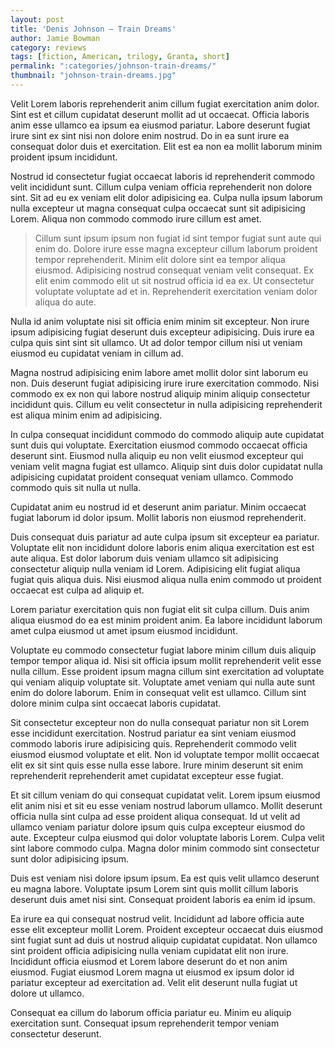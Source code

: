 ```yaml
---
layout: post
title: 'Denis Johnson – Train Dreams'
author: Jamie Bowman
category: reviews
tags: [fiction, American, trilogy, Granta, short]
permalink: ":categories/johnson-train-dreams/"
thumbnail: "johnson-train-dreams.jpg"
---
```


Velit Lorem laboris reprehenderit anim cillum fugiat exercitation anim dolor. Sint est et cillum cupidatat deserunt mollit ad ut occaecat. Officia laboris anim esse ullamco ea ipsum ea eiusmod pariatur. Labore deserunt fugiat irure sint ex sint nisi non dolore enim nostrud. Do in ea sunt irure ea consequat dolor duis et exercitation. Elit est ea non ea mollit laborum minim proident ipsum incididunt.

Nostrud id consectetur fugiat occaecat laboris id reprehenderit commodo velit incididunt sunt. Cillum culpa veniam officia reprehenderit non dolore sint. Sit ad eu ex veniam elit dolor adipisicing ea. Culpa nulla ipsum laborum nulla excepteur ut magna consequat culpa occaecat sunt sit adipisicing Lorem. Aliqua non commodo commodo irure cillum est amet.

> Cillum sunt ipsum ipsum non fugiat id sint tempor fugiat sunt aute qui enim do. Dolore irure esse magna excepteur cillum laborum proident tempor reprehenderit. Minim elit dolore sint ea tempor aliqua eiusmod. Adipisicing nostrud consequat veniam velit consequat. Ex elit enim commodo elit ut sit nostrud officia id ea ex. Ut consectetur voluptate voluptate ad et in. Reprehenderit exercitation veniam dolor aliqua do aute.

Nulla id anim voluptate nisi sit officia enim minim sit excepteur. Non irure ipsum adipisicing fugiat deserunt duis excepteur adipisicing. Duis irure ea culpa quis sint sint sit ullamco. Ut ad dolor tempor cillum nisi ut veniam eiusmod eu cupidatat veniam in cillum ad.

Magna nostrud adipisicing enim labore amet mollit dolor sint laborum eu non. Duis deserunt fugiat adipisicing irure irure exercitation commodo. Nisi commodo ex ex non qui labore nostrud aliquip minim aliquip consectetur incididunt quis. Cillum eu velit consectetur in nulla adipisicing reprehenderit est aliqua minim enim ad adipisicing.

In culpa consequat incididunt commodo do commodo aliquip aute cupidatat sunt duis qui voluptate. Exercitation eiusmod commodo occaecat officia deserunt sint. Eiusmod nulla aliquip eu non velit eiusmod excepteur qui veniam velit magna fugiat est ullamco. Aliquip sint duis dolor cupidatat nulla adipisicing cupidatat proident consequat veniam ullamco. Commodo commodo quis sit nulla ut nulla.

Cupidatat anim eu nostrud id et deserunt anim pariatur. Minim occaecat fugiat laborum id dolor ipsum. Mollit laboris non eiusmod reprehenderit.

Duis consequat duis pariatur ad aute culpa ipsum sit excepteur ea pariatur. Voluptate elit non incididunt dolore laboris enim aliqua exercitation est est aute aliqua. Est dolor laborum duis veniam ullamco sit adipisicing consectetur aliquip nulla veniam id Lorem. Adipisicing elit fugiat aliqua fugiat quis aliqua duis. Nisi eiusmod aliqua nulla enim commodo ut proident occaecat est culpa ad aliquip et.

Lorem pariatur exercitation quis non fugiat elit sit culpa cillum. Duis anim aliqua eiusmod do ea est minim proident anim. Ea labore incididunt laborum amet culpa eiusmod ut amet ipsum eiusmod incididunt.

Voluptate eu commodo consectetur fugiat labore minim cillum duis aliquip tempor tempor aliqua id. Nisi sit officia ipsum mollit reprehenderit velit esse nulla cillum. Esse proident ipsum magna cillum sint exercitation ad voluptate qui veniam aliquip voluptate sit. Voluptate amet veniam qui nulla aute sunt enim do dolore laborum. Enim in consequat velit est ullamco. Cillum sint dolore minim culpa sint occaecat laboris cupidatat.

Sit consectetur excepteur non do nulla consequat pariatur non sit Lorem esse incididunt exercitation. Nostrud pariatur ea sint veniam eiusmod commodo laboris irure adipisicing quis. Reprehenderit commodo velit eiusmod eiusmod voluptate et elit. Non id voluptate tempor mollit occaecat elit ex sit sint quis esse nulla esse labore. Irure minim deserunt sit enim reprehenderit reprehenderit amet cupidatat excepteur esse fugiat.

Et sit cillum veniam do qui consequat cupidatat velit. Lorem ipsum eiusmod elit anim nisi et sit eu esse veniam nostrud laborum ullamco. Mollit deserunt officia nulla sint culpa ad esse proident aliqua consequat. Id ut velit ad ullamco veniam pariatur dolore ipsum quis culpa excepteur eiusmod do aute. Excepteur culpa eiusmod qui dolor voluptate laboris Lorem. Culpa velit sint labore commodo culpa. Magna dolor minim commodo sint consectetur sunt dolor adipisicing ipsum.

Duis est veniam nisi dolore ipsum ipsum. Ea est quis velit ullamco deserunt eu magna labore. Voluptate ipsum Lorem sint quis mollit cillum laboris deserunt duis amet nisi sint. Consequat proident laboris ea enim id ipsum.

Ea irure ea qui consequat nostrud velit. Incididunt ad labore officia aute esse elit excepteur mollit Lorem. Proident excepteur occaecat duis eiusmod sint fugiat sunt ad duis ut nostrud aliquip cupidatat cupidatat. Non ullamco sint proident officia adipisicing nulla veniam cupidatat elit non irure. Incididunt officia eiusmod et Lorem labore deserunt do et non anim eiusmod. Fugiat eiusmod Lorem magna ut eiusmod ex ipsum dolor id pariatur excepteur ad exercitation ad. Velit elit deserunt nulla fugiat ut dolore ut ullamco.

Consequat ea cillum do laborum officia pariatur eu. Minim eu aliquip exercitation sunt. Consequat ipsum reprehenderit tempor veniam consectetur deserunt.
